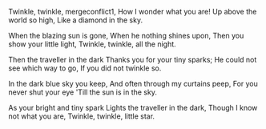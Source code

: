 Twinkle, twinkle, mergeconflict1,
How I wonder what you are!
Up above the world so high,
Like a diamond in the sky.

When the blazing sun is gone,
When he nothing shines upon,
Then you show your little light,
Twinkle, twinkle, all the night.

Then the traveller in the dark
Thanks you for your tiny sparks;
He could not see which way to go,
If you did not twinkle so.

In the dark blue sky you keep,
And often through my curtains peep,
For you never shut your eye
'Till the sun is in the sky.

As your bright and tiny spark
Lights the traveller in the dark,
Though I know not what you are,
Twinkle, twinkle, little star.

